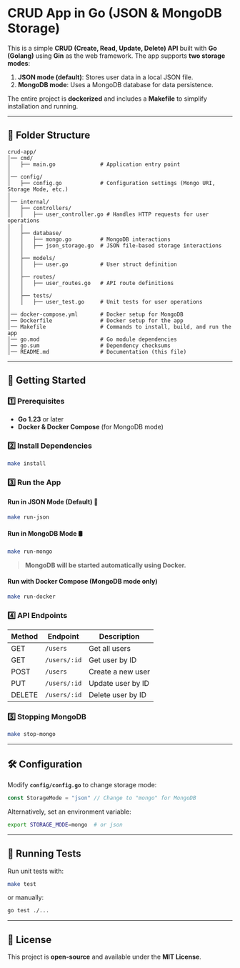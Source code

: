 # CRUD App in Go (JSON & MongoDB Storage)

This is a simple **CRUD (Create, Read, Update, Delete) API** built with **Go (Golang)** using **Gin** as the web framework. The app supports **two storage modes**:

1. **JSON mode (default)**: Stores user data in a local JSON file.
2. **MongoDB mode**: Uses a MongoDB database for data persistence.

The entire project is **dockerized** and includes a **Makefile** to simplify installation and running.

---

## 📂 Folder Structure
```
crud-app/
│── cmd/
│   ├── main.go              # Application entry point
│
│── config/
│   ├── config.go            # Configuration settings (Mongo URI, Storage Mode, etc.)
│
│── internal/
│   ├── controllers/
│   │   ├── user_controller.go # Handles HTTP requests for user operations
│   │
│   ├── database/
│   │   ├── mongo.go         # MongoDB interactions
│   │   ├── json_storage.go  # JSON file-based storage interactions
│   │
│   ├── models/
│   │   ├── user.go          # User struct definition
│   │
│   ├── routes/
│   │   ├── user_routes.go   # API route definitions
│   │
│   ├── tests/
│   │   ├── user_test.go     # Unit tests for user operations
│
│── docker-compose.yml       # Docker setup for MongoDB
│── Dockerfile               # Docker setup for the app
│── Makefile                 # Commands to install, build, and run the app
│── go.mod                   # Go module dependencies
│── go.sum                   # Dependency checksums
│── README.md                # Documentation (this file)
```

---

## 🚀 Getting Started

### 1️⃣ Prerequisites
- **Go 1.23** or later
- **Docker & Docker Compose** (for MongoDB mode)

### 2️⃣ Install Dependencies
```sh
make install
```

### 3️⃣ Run the App
#### **Run in JSON Mode (Default)** 📝
```sh
make run-json
```

#### **Run in MongoDB Mode** 🛢️
```sh
make run-mongo
```
> **MongoDB will be started automatically using Docker.**

#### **Run with Docker Compose** (MongoDB mode only)
```sh
make run-docker
```

### 4️⃣ API Endpoints
| Method | Endpoint         | Description           |
|--------|----------------|-----------------------|
| GET    | `/users`        | Get all users        |
| GET    | `/users/:id`    | Get user by ID       |
| POST   | `/users`        | Create a new user    |
| PUT    | `/users/:id`    | Update user by ID    |
| DELETE | `/users/:id`    | Delete user by ID    |

### 5️⃣ Stopping MongoDB
```sh
make stop-mongo
```

---

## 🛠️ Configuration
Modify **`config/config.go`** to change storage mode:
```go
const StorageMode = "json" // Change to "mongo" for MongoDB
```

Alternatively, set an environment variable:
```sh
export STORAGE_MODE=mongo  # or json
```

---

## 🧪 Running Tests
Run unit tests with:
```sh
make test
```
or manually:
```sh
go test ./...
```

---

## 📜 License
This project is **open-source** and available under the **MIT License**.

